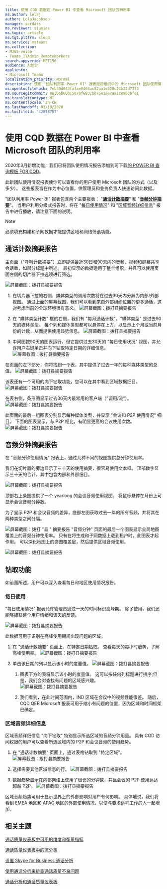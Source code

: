 ```yaml
---
title: 使用 CQD 数据在 Power BI 中查看 Microsoft 团队的利用率
ms.author: lolaj
author: LolaJacobsen
manager: serdars
ms.reviewer: siunies
ms.topic: article
ms.tgt.pltfrm: cloud
ms.service: msteams
ms.collection:
- M365-voice
- Teams_ITAdmin_RemoteWorkers
search.appverid: MET150
audience: Admin
appliesto:
- Microsoft Teams
localization_priority: Normal
description: 使用 "团队利用率 Power BI" 报表跟踪组织中的 Microsoft 团队使用情况。
ms.openlocfilehash: 7eb39d043fafae0464ac52aa1e328c24b22d73f3
ms.sourcegitcommit: 86366b66b15870fe83cbb76e1ae7aa1ce9b3bfe1
ms.translationtype: MT
ms.contentlocale: zh-CN
ms.lasthandoff: 03/19/2020
ms.locfileid: "42858757"
---
```

# <a name="view-microsoft-teams-utilization-in-power-bi-using-cqd-data"></a>使用 CQD 数据在 Power BI 中查看 Microsoft 团队的利用率

2020年3月新增功能，我们已将团队使用情况报告添加到可下载[的 POWER BI 查询模板 FOR CQD](https://github.com/MicrosoftDocs/OfficeDocs-SkypeForBusiness/blob/live/Teams/downloads/CQD-Power-BI-query-templates.zip?raw=true)。 

此新团队使用情况报表使你可以查看你的用户使用 Microsoft 团队的方式（以及多少）。 这些报表旨在作为中心位置，供管理员和业务负责人快速访问此数据。

"团队利用率 Power BI" 报表包含两个主要报表： "**[通话计数摘要](#call-count-summary-report)**" 和 "**[音频分钟摘要](#audio-minutes-summary-report)**"。 当用户利用分级式报告时，将在 "[每日使用情况](#daily-usage)" 和 "[区域音频详细信息](#regional-audio-details)" 报告中进行播放，请注意下面的说明。

> [!NOTE]
> 必须填充构建和子网数据才能提供区域和网络筛选功能。

## <a name="call-count-summary-report"></a>通话计数摘要报告

主页面（"呼叫计数摘要"）立即提供最近30日和90天内的音频、视频和屏幕共享会话数，如部分标题中所述。 最初显示的数据适用于整个组织，并且可以使用页面左侧的切片器下拉选项进行筛选。

![屏幕截图：拨打县摘要报告](media/CQD-teams-utilization-report1.png)

1. 在切片器下拉的右侧，媒体类型的调用次数将在过去30天内分解为内部/外部视图。 通过上面的屏幕截图，我们可以看到来自外部组织位置的更多通话，这对考虑当前的全球环境很有意义。
  ![屏幕截图：拨打县摘要报告](media/CQD-teams-utilization-report2.png)

1. 在 "媒体类型计数" 框的右侧，我们有 "每月通话计数"，"媒体类型" 是过去90天的媒体类型。 每个列和媒体类型都可以悬停在上方，以显示上个月或当前月份的计数，从而提供使用趋势信息。
  ![屏幕截图：拨打县摘要报告](media/CQD-teams-utilization-report3.png)

1. 中间图按90天的图表运行，但它提供过去30天的 "每日使用状况" 视图，并允许用户右键单击并向下钻取特定日期的详细信息。
  ![屏幕截图：拨打县摘要报告](media/CQD-teams-utilization-report4.png)

在页面的左下部分，你将找到一个表，其中提供了过去一年的每种媒体类型的总值。 
    ![屏幕截图：拨打县摘要报告](media/CQD-teams-utilization-report5.png)
  
该表还有一个可用的向下钻取功能，您可以在其中看到区域数据细目。
    ![屏幕截图：拨打县摘要报告](media/CQD-teams-utilization-report6.png)

在表右侧，条形图显示过去30天内最常用的客户端（"调用/流"）。
   ![屏幕截图：拨打县摘要报告](media/CQD-teams-utilization-report7.png)


此页面的最后一组图表分别显示每种媒体类型，并显示 "会议和 P2P 使用情况" 细目。 下面的图表显示，与 P2P 相比，有明显更高的会议使用次数。
  ![屏幕截图：拨打县摘要报告](media/CQD-teams-utilization-report8.png)

## <a name="audio-minutes-summary-report"></a>音频分钟摘要报告

在 "音频分钟使用情况" 报表上，通过几种不同的视图提供总分钟使用率。 

我们在切片器的旁边显示了三十天的使用摘要，很容易使用文本框。 顶部数字显示三十天的合计，其中包含内部和外部细目。

![屏幕截图：拨打县摘要报告](media/CQD-teams-utilization-report9.png)

顶部右上条图提供了一个 yearlong 的会议音频使用视图。 将鼠标悬停在月份上可显示会议音频分钟数。

为了显示 P2P 和会议音频的差异，底部左图获取过去一年的所有音频，并将其在两种类型之间分隔。

![屏幕截图：拨打 "县](media/CQD-teams-utilization-report10.png) " 摘要报告 "音频分钟" 页面的最后一个图表显示全局地图覆盖上的音频分钟使用率。 只有在将生成和子网数据上载到租户时，此图表才起作用。 可以深化地图上的饼图覆盖层，然后提供区域音频使用。

![屏幕截图：拨打县摘要报告](media/CQD-teams-utilization-report11.png)

## <a name="drill-through-capabilities"></a>钻取功能

如前面所述，用户可以深入查看每日和地区使用情况报告。

### <a name="daily-usage"></a>每日使用

"每日使用情况" 报表允许管理员通过一天的时间标识高峰期。 除了使用，我们还能够捕获整个用户情绪和该天的反馈。

![屏幕截图：拨打县摘要报告](media/CQD-teams-utilization-report12.png)

此数据可用于识别在高峰使用期间出现问题的区域。

1.  在 "通话计数摘要" 页面上，在特定日期钻取。 查看每天的每小时趋势，了解高峰使用率。
  ![屏幕截图：拨打县摘要报告](media/CQD-teams-utilization-report13.png)

2.  单击该日期的列以显示该小时的度量值。
  ![屏幕截图：拨打县摘要报告](media/CQD-teams-utilization-report14.png)
    
    1.  图表下方的表将显示该小时的度量值。 这可以按任何列标题进行排序;但是，我们会对查找有问题的区域感兴趣。  
        ![屏幕截图：拨打县摘要报告](media/CQD-teams-utilization-report15.png)
    
    2.  我们看到，在此时间范围内，IND 区域在会议中的视频性能很差。 随后，CQD QER Microsoft 报表可用于缩小有问题的位置，因为区域和时间框架已确定。

### <a name="regional-audio-details"></a>区域音频详细信息

区域音频详细信息 "向下钻取" 特别显示所选区域的音频分钟用量。 具有 CQD 访问权限的用户可以查看所选区域内的 P2P 和会议音频的使用趋势。

1.  在 "通话计数摘要" 页面上，通过表格钻取到 "特定区域"。
  ![屏幕截图：拨打县摘要报告](media/CQD-teams-utilization-report16.png)

2.  选择需要其他区域信息的行。
  ![屏幕截图：拨打县摘要报告](media/CQD-teams-utilization-report17.png)

3.  数据趋势显示在内部网络上使用了很长的分钟数，并且会议的 P2P 使用远达超越 P2P。
  ![屏幕截图：拨打县摘要报告](media/CQD-teams-utilization-report18.png)

区域音频趋势可用于显示世界上的外部影响对用户有何影响。 具体地说，我们将看到 EMEA 地区和 APAC 地区的外部使用情况，以便与要求远程工作的人一起增加。



## <a name="related-topics"></a>相关主题

[通话质量仪表板中可用的维度和衡量指标](dimensions-and-measures-available-in-call-quality-dashboard.md)

[通话质量仪表板中的流分类](stream-classification-in-call-quality-dashboard.md)

[设置 Skype for Business 通话分析](set-up-call-analytics.md)

[使用通话分析来排查通话质量不良问题](use-call-analytics-to-troubleshoot-poor-call-quality.md)

[通话分析和通话质量仪表板](difference-between-call-analytics-and-call-quality-dashboard.md)
 